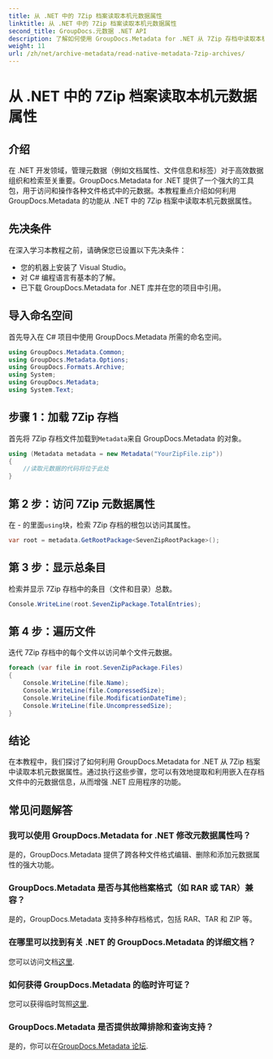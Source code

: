 ```yaml
---
title: 从 .NET 中的 7Zip 档案读取本机元数据属性
linktitle: 从 .NET 中的 7Zip 档案读取本机元数据属性
second_title: GroupDocs.元数据 .NET API
description: 了解如何使用 GroupDocs.Metadata for .NET 从 7Zip 存档中读取本机元数据属性。增强 .NET 应用程序的数据管理功能。
weight: 11
url: /zh/net/archive-metadata/read-native-metadata-7zip-archives/
---
```


# 从 .NET 中的 7Zip 档案读取本机元数据属性

## 介绍
在 .NET 开发领域，管理元数据（例如文档属性、文件信息和标签）对于高效数据组织和检索至关重要。GroupDocs.Metadata for .NET 提供了一个强大的工具包，用于访问和操作各种文件格式中的元数据。本教程重点介绍如何利用 GroupDocs.Metadata 的功能从 .NET 中的 7Zip 档案中读取本机元数据属性。 
## 先决条件
在深入学习本教程之前，请确保您已设置以下先决条件：
- 您的机器上安装了 Visual Studio。
- 对 C# 编程语言有基本的了解。
- 已下载 GroupDocs.Metadata for .NET 库并在您的项目中引用。

## 导入命名空间
首先导入在 C# 项目中使用 GroupDocs.Metadata 所需的命名空间。
```csharp
using GroupDocs.Metadata.Common;
using GroupDocs.Metadata.Options;
using GroupDocs.Formats.Archive;
using System;
using GroupDocs.Metadata;
using System.Text;
```
## 步骤 1：加载 7Zip 存档
首先将 7Zip 存档文件加载到`Metadata`来自 GroupDocs.Metadata 的对象。
```csharp
using (Metadata metadata = new Metadata("YourZipFile.zip"))
{
    //读取元数据的代码将位于此处
}
```
## 第 2 步：访问 7Zip 元数据属性
在 - 的里面`using`块，检索 7Zip 存档的根包以访问其属性。
```csharp
var root = metadata.GetRootPackage<SevenZipRootPackage>();
```
## 第 3 步：显示总条目
检索并显示 7Zip 存档中的条目（文件和目录）总数。
```csharp
Console.WriteLine(root.SevenZipPackage.TotalEntries);
```
## 第 4 步：遍历文件
迭代 7Zip 存档中的每个文件以访问单个文件元数据。
```csharp
foreach (var file in root.SevenZipPackage.Files)
{
    Console.WriteLine(file.Name);
    Console.WriteLine(file.CompressedSize);
    Console.WriteLine(file.ModificationDateTime);
    Console.WriteLine(file.UncompressedSize);
}
```

## 结论
在本教程中，我们探讨了如何利用 GroupDocs.Metadata for .NET 从 7Zip 档案中读取本机元数据属性。通过执行这些步骤，您可以有效地提取和利用嵌入在存档文件中的元数据信息，从而增强 .NET 应用程序的功能。

## 常见问题解答
### 我可以使用 GroupDocs.Metadata for .NET 修改元数据属性吗？
是的，GroupDocs.Metadata 提供了跨各种文件格式编辑、删除和添加元数据属性的强大功能。
### GroupDocs.Metadata 是否与其他档案格式（如 RAR 或 TAR）兼容？
是的，GroupDocs.Metadata 支持多种存档格式，包括 RAR、TAR 和 ZIP 等。
### 在哪里可以找到有关 .NET 的 GroupDocs.Metadata 的详细文档？
您可以访问文档[这里](https://tutorials.groupdocs.com/metadata/net/).
### 如何获得 GroupDocs.Metadata 的临时许可证？
您可以获得临时驾照[这里](https://purchase.groupdocs.com/temporary-license/).
### GroupDocs.Metadata 是否提供故障排除和查询支持？
是的，你可以在[GroupDocs.Metadata 论坛](https://forum.groupdocs.com/c/metadata/14).